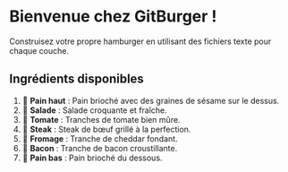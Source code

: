 # Bienvenue chez GitBurger !

Construisez votre propre hamburger en utilisant des fichiers texte pour chaque couche.

## Ingrédients disponibles

1. 🥯 **Pain haut** : Pain brioché avec des graines de sésame sur le dessus.
2. 🥬 **Salade** : Salade croquante et fraîche.
3. 🍅 **Tomate** : Tranches de tomate bien mûre.
4. 🥩 **Steak** : Steak de bœuf grillé à la perfection.
5. 🧀 **Fromage** : Tranche de cheddar fondant.
6. 🥓 **Bacon** : Tranche de bacon croustillante.
7. 🍞 **Pain bas** : Pain brioché du dessous.